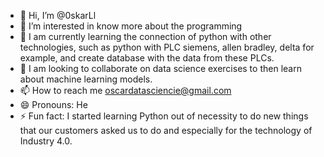 - 👋 Hi, I’m @0skarLl
- 👀 I’m interested in know more about the programming
- 🌱 I am currently learning the connection of python with other technologies, such as python with PLC siemens, allen bradley, delta for example, and create database with the data from these PLCs.
- 💞️ I am looking to collaborate on data science exercises to then learn about machine learning models.
- 📫 How to reach me oscardatasciencie@gmail.com
- 😄 Pronouns: He
- ⚡ Fun fact: I started learning Python out of necessity to do new things that our customers asked us to do and especially for the technology of Industry 4.0.

<!---
0skarLl/0skarLl is a ✨ special ✨ repository because its `README.md` (this file) appears on your GitHub profile.
You can click the Preview link to take a look at your changes.
--->
